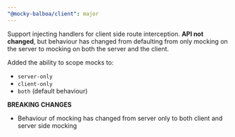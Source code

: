 ```yaml
---
"@mocky-balboa/client": major
---
```


Support injecting handlers for client side route interception. __API not changed__, but behaviour has changed from defaulting from only mocking on the server to mocking on both the server and the client.

Added the ability to scope mocks to:

- `server-only`
- `client-only`
- `both` (default behaviour)

**BREAKING CHANGES**

- Behaviour of mocking has changed from server only to both client and server side mocking
